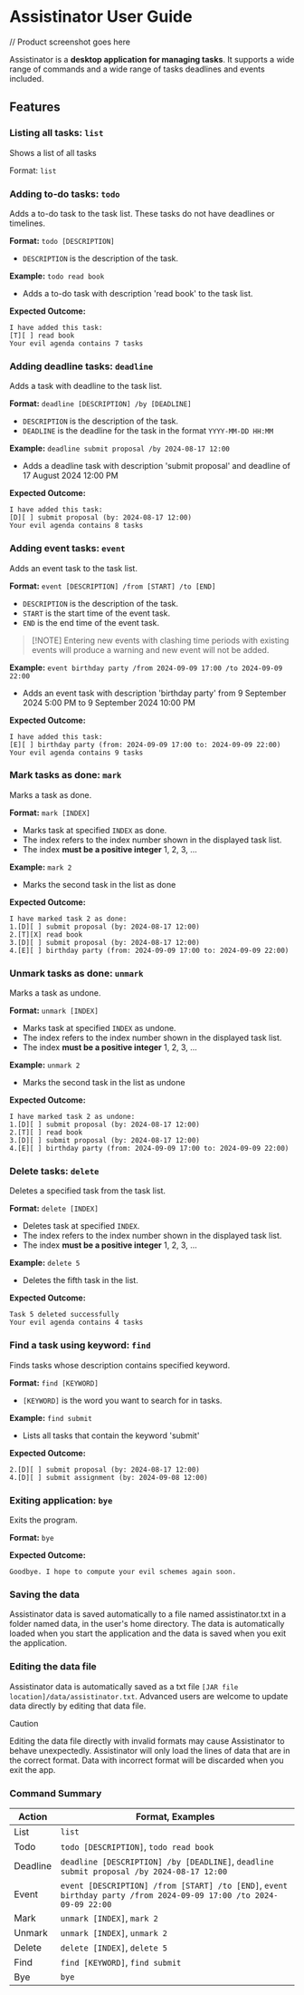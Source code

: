 # Assistinator User Guide


// Product screenshot goes here

Assistinator is a **desktop application for managing tasks**. It supports a wide range of commands and a wide range of tasks
deadlines and events included.

## Features
### Listing all tasks: `list`

Shows a list of all tasks

Format: `list`


### Adding to-do tasks: `todo`

Adds a to-do task to the task list. These tasks do not have deadlines or timelines.

**Format:** `todo [DESCRIPTION]`

- `DESCRIPTION` is the description of the task.

**Example:** `todo read book`

- Adds a to-do task with description 'read book' to the task list.

**Expected Outcome:**

```
I have added this task:
[T][ ] read book
Your evil agenda contains 7 tasks
```
### Adding deadline tasks: `deadline`

Adds a task with deadline to the task list.

**Format:** `deadline [DESCRIPTION] /by [DEADLINE]`

- `DESCRIPTION` is the description of the task.
- `DEADLINE` is the deadline for the task in the format `YYYY-MM-DD HH:MM`

**Example:** `deadline submit proposal /by 2024-08-17 12:00`

- Adds a deadline task with description 'submit proposal' and deadline of 17 August 2024 12:00 PM

**Expected Outcome:**
```
I have added this task:
[D][ ] submit proposal (by: 2024-08-17 12:00)
Your evil agenda contains 8 tasks
```

### Adding event tasks: `event`

Adds an event task to the task list.

**Format:** `event [DESCRIPTION] /from [START] /to [END]`

- `DESCRIPTION` is the description of the task.
- `START` is the start time of the event task.
- `END` is the end time of the event task.

>[!NOTE] Entering new events with clashing time periods with existing events will produce a warning and new event will
> not be added.

**Example:** `event birthday party /from 2024-09-09 17:00 /to 2024-09-09 22:00`

- Adds an event task with description 'birthday party' from 9 September 2024 5:00 PM to 9 September 2024 10:00 PM

**Expected Outcome:**
```
I have added this task:
[E][ ] birthday party (from: 2024-09-09 17:00 to: 2024-09-09 22:00)
Your evil agenda contains 9 tasks
```
### Mark tasks as done: `mark`

Marks a task as done.

**Format:** `mark [INDEX]`

- Marks task at specified `INDEX` as done.
- The index refers to the index number shown in the displayed task list.
- The index **must be a positive integer** 1, 2, 3, ...

**Example:** `mark 2`

- Marks the second task in the list as done

**Expected Outcome:**
```
I have marked task 2 as done:
1.[D][ ] submit proposal (by: 2024-08-17 12:00)
2.[T][X] read book
3.[D][ ] submit proposal (by: 2024-08-17 12:00)
4.[E][ ] birthday party (from: 2024-09-09 17:00 to: 2024-09-09 22:00)
```

### Unmark tasks as done: `unmark`

Marks a task as undone.

**Format:** `unmark [INDEX]`

- Marks task at specified `INDEX` as undone.
- The index refers to the index number shown in the displayed task list.
- The index **must be a positive integer** 1, 2, 3, ...

**Example:** `unmark 2`

- Marks the second task in the list as undone

**Expected Outcome:**
```
I have marked task 2 as undone:
1.[D][ ] submit proposal (by: 2024-08-17 12:00)
2.[T][ ] read book
3.[D][ ] submit proposal (by: 2024-08-17 12:00)
4.[E][ ] birthday party (from: 2024-09-09 17:00 to: 2024-09-09 22:00)
```

### Delete tasks: `delete`

Deletes a specified task from the task list.

**Format:** `delete [INDEX]`

- Deletes task at specified `INDEX`.
- The index refers to the index number shown in the displayed task list.
- The index **must be a positive integer** 1, 2, 3, ...

**Example:** `delete 5`

- Deletes the fifth task in the list.

**Expected Outcome:**
```
Task 5 deleted successfully
Your evil agenda contains 4 tasks
```

### Find a task using keyword: `find`

Finds tasks whose description contains specified keyword.

**Format:** `find [KEYWORD]`

- `[KEYWORD]` is the word you want to search for in tasks.

**Example:** `find submit`

- Lists all tasks that contain the keyword 'submit' 

**Expected Outcome:**
```
2.[D][ ] submit proposal (by: 2024-08-17 12:00)
4.[D][ ] submit assignment (by: 2024-09-08 12:00)
```

### Exiting application: `bye`

Exits the program.

**Format:** `bye`

**Expected Outcome:**
```
Goodbye. I hope to compute your evil schemes again soon.
```

### Saving the data

Assistinator data is saved automatically to a file named assistinator.txt in a folder named data, in the user's home 
directory. The data is automatically loaded when you start the application and the data is saved when you exit the 
application.

### Editing the data file

Assistinator data is automatically saved as a txt file `[JAR file location]/data/assistinator.txt`.
Advanced users are welcome to update data directly by editing that data file.

> [!CAUTION]
> Editing the data file directly with invalid formats may cause Assistinator to behave unexpectedly.
>Assistinator will only load the lines of data that are in the correct format. Data with incorrect format will be
>discarded when you exit the app.

### Command Summary

| Action   | Format, Examples                                                                                                  |
|----------|-------------------------------------------------------------------------------------------------------------------|
| List     | `list`                                                                                                            |
| Todo     | `todo [DESCRIPTION]`, `todo read book`                                                                            |
| Deadline | `deadline [DESCRIPTION] /by [DEADLINE]`, `deadline submit proposal /by 2024-08-17 12:00`                          |
| Event    | `event [DESCRIPTION] /from [START] /to [END]`, `event birthday party /from 2024-09-09 17:00 /to 2024-09-09 22:00` |
| Mark     | `unmark [INDEX]`, `mark 2`                                                                                        |
| Unmark   | `unmark [INDEX]`, `unmark 2`                                                                                      |
| Delete   | `delete [INDEX]`, `delete 5`                                                                                      |
| Find     | `find [KEYWORD]`, `find submit`                                                                                   |
| Bye      | `bye`                                                                                                             |